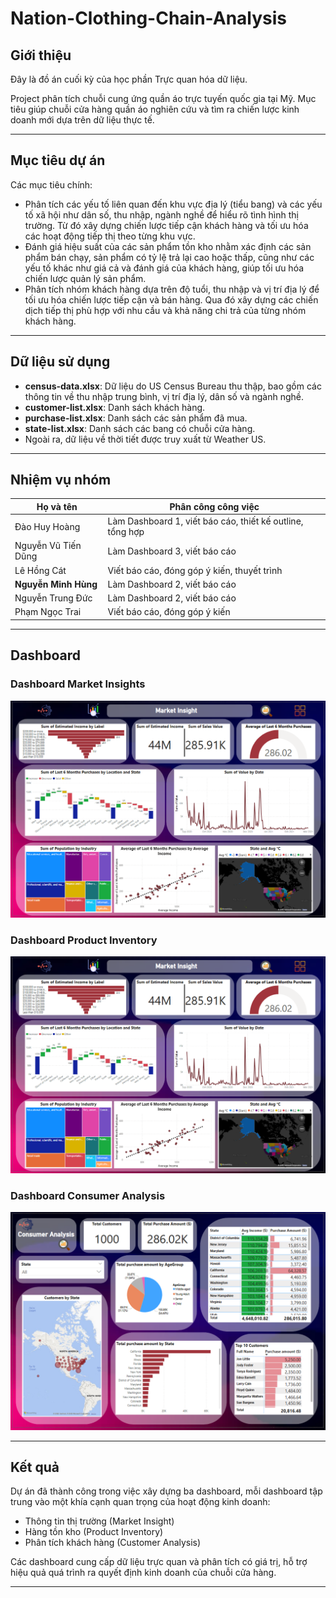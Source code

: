 # Nation-Clothing-Chain-Analysis

## Giới thiệu
Đây là đồ án cuối kỳ của học phần Trực quan hóa dữ liệu.

Project phân tích chuỗi cung ứng quần áo trực tuyến quốc gia tại Mỹ. Mục tiêu giúp chuỗi cửa hàng quần áo nghiên cứu và tìm ra chiến lược kinh doanh mới dựa trên dữ liệu thực tế.

---

## Mục tiêu dự án

Các mục tiêu chính:

- Phân tích các yếu tố liên quan đến khu vực địa lý (tiểu bang) và các yếu tố xã hội như dân số, thu nhập, ngành nghề để hiểu rõ tình hình thị trường. Từ đó xây dựng chiến lược tiếp cận khách hàng và tối ưu hóa các hoạt động tiếp thị theo từng khu vực.
- Đánh giá hiệu suất của các sản phẩm tồn kho nhằm xác định các sản phẩm bán chạy, sản phẩm có tỷ lệ trả lại cao hoặc thấp, cũng như các yếu tố khác như giá cả và đánh giá của khách hàng, giúp tối ưu hóa chiến lược quản lý sản phẩm.
- Phân tích nhóm khách hàng dựa trên độ tuổi, thu nhập và vị trí địa lý để tối ưu hóa chiến lược tiếp cận và bán hàng. Qua đó xây dựng các chiến dịch tiếp thị phù hợp với nhu cầu và khả năng chi trả của từng nhóm khách hàng.

---

## Dữ liệu sử dụng

- **census-data.xlsx**: Dữ liệu do US Census Bureau thu thập, bao gồm các thông tin về thu nhập trung bình, vị trí địa lý, dân số và ngành nghề.
- **customer-list.xlsx**: Danh sách khách hàng.
- **purchase-list.xlsx**: Danh sách các sản phẩm đã mua.
- **state-list.xlsx**: Danh sách các bang có chuỗi cửa hàng.
- Ngoài ra, dữ liệu về thời tiết được truy xuất từ Weather US.

---

## Nhiệm vụ nhóm

| Họ và tên          | Phân công công việc                                       |
|--------------------|-----------------------------------------------------------|
| Đào Huy Hoàng      | Làm Dashboard 1, viết báo cáo, thiết kế outline, tổng hợp |
| Nguyễn Vũ Tiến Dũng| Làm Dashboard 3, viết báo cáo                             |
| Lê Hồng Cát        | Viết báo cáo, đóng góp ý kiến, thuyết trình               |
| **Nguyễn Minh Hùng**  | Làm Dashboard 2, viết báo cáo                             |
| Nguyễn Trung Đức   | Làm Dashboard 2, viết báo cáo                             |
| Phạm Ngọc Trai     | Viết báo cáo, đóng góp ý kiến                             |

---

## Dashboard


### Dashboard Market Insights

![Dashboard Market Insights](images/Dashboard_Market_Insight.png)

### Dashboard Product Inventory

![Dashboard Product Inventory](images/Dashboard_Market_Insight.png)

### Dashboard Consumer Analysis

![Dashboard 3](images/Dashboard_Consumer_Analysis.png)

---

## Kết quả

Dự án đã thành công trong việc xây dựng ba dashboard, mỗi dashboard tập trung vào một khía cạnh quan trọng của hoạt động kinh doanh:

- Thông tin thị trường (Market Insight)
- Hàng tồn kho (Product Inventory)
- Phân tích khách hàng (Customer Analysis)

Các dashboard cung cấp dữ liệu trực quan và phân tích có giá trị, hỗ trợ hiệu quả quá trình ra quyết định kinh doanh của chuỗi cửa hàng.

---
